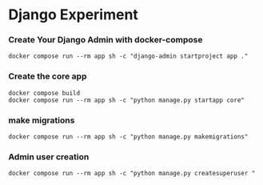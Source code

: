 # Django Experiment

### Create Your Django Admin with docker-compose 

```
docker compose run --rm app sh -c "django-admin startproject app ."

```

### Create the core app 

```
docker compose build
docker compose run --rm app sh -c "python manage.py startapp core"

```

### make migrations 

```
docker compose run --rm app sh -c "python manage.py makemigrations"
```

### Admin user creation

```
docker compose run --rm app sh -c "python manage.py createsuperuser "
```